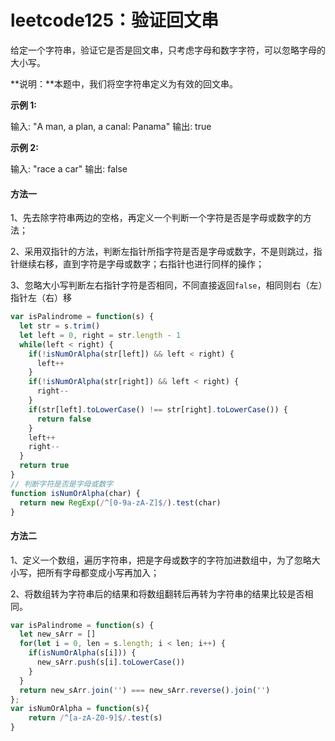 # leetcode125：验证回文串

给定一个字符串，验证它是否是回文串，只考虑字母和数字字符，可以忽略字母的大小写。

**说明：**本题中，我们将空字符串定义为有效的回文串。

**示例 1:**

输入: "A man, a plan, a canal: Panama"
输出: true

**示例 2:**

输入: "race a car"
输出: false

#### 方法一

1、先去除字符串两边的空格，再定义一个判断一个字符是否是字母或数字的方法；

2、采用双指针的方法，判断左指针所指字符是否是字母或数字，不是则跳过，指针继续右移，直到字符是字母或数字；右指针也进行同样的操作；

3、忽略大小写判断左右指针字符是否相同，不同直接返回`false`，相同则右（左）指针左（右）移

```javascript
var isPalindrome = function(s) {
  let str = s.trim()
  let left = 0, right = str.length - 1
  while(left < right) {
    if(!isNumOrAlpha(str[left]) && left < right) {
      left++
    }
    if(!isNumOrAlpha(str[right]) && left < right) {
      right--
    }
    if(str[left].toLowerCase() !== str[right].toLowerCase()) {
      return false
    }
    left++
    right--
  }
  return true
}
// 判断字符是否是字母或数字
function isNumOrAlpha(char) {
  return new RegExp(/^[0-9a-zA-Z]$/).test(char)
}
```

#### 方法二

1、定义一个数组，遍历字符串，把是字母或数字的字符加进数组中，为了忽略大小写，把所有字母都变成小写再加入；

2、将数组转为字符串后的结果和将数组翻转后再转为字符串的结果比较是否相同。

```javascript
var isPalindrome = function(s) {
  let new_sArr = []
  for(let i = 0, len = s.length; i < len; i++) {
    if(isNumOrAlpha(s[i])) {
      new_sArr.push(s[i].toLowerCase())
    }
  }
  return new_sArr.join('') === new_sArr.reverse().join('')
};
var isNumOrAlpha = function(s){
    return /^[a-zA-Z0-9]$/.test(s)
}
```

